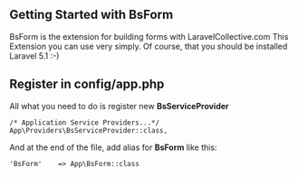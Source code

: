 Getting Started with BsForm
---------------------------
BsForm is the extension for building forms with LaravelCollective.com
This Extension you can use very simply. Of course, that you should be installed Laravel 5.1 :-)

Register in <strong>config/app.php</strong>
---------------------------------------------- 

All what you need to do is register new <strong>BsServiceProvider</strong>

    /* Application Service Providers...*/
    App\Providers\BsServiceProvider::class,

And at the end of the file, add alias for <strong>BsForm</strong> like this:

    'BsForm'    => App\BsForm::class
